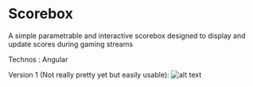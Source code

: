 # Scorebox
A simple parametrable and interactive scorebox designed to display and update scores during gaming streams

Technos : Angular 

Version 1 (Not really pretty yet but easily usable): 
![alt text](https://image.noelshack.com/fichiers/2018/29/2/1531781897-nouvel-outil-scorebox.png)
